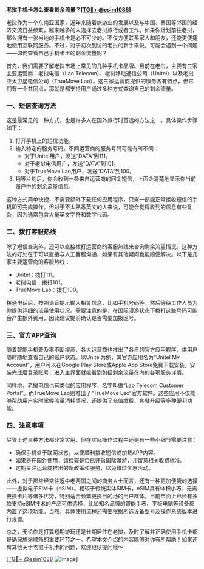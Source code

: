 **老挝手机卡怎么查看剩余流量？[[TG💪+ @esim1088](https://t.me/s/esim1088)]**

老挝作为一个东南亚国家，近年来随着旅游业的发展以及与中国、泰国等邻国的经济交流日益频繁，越来越多的人选择去老挝旅行或者工作。如果你计划前往老挝，那么拥有一张当地的手机卡是必不可少的。不仅方便联系家人和朋友，还能更便捷地使用互联网服务。不过，对于初次到访的老挝的新手来说，可能会遇到一个问题——如何查看自己手机卡里的剩余流量呢？

首先，我们需要了解老挝市场上常见的几种手机卡品牌。目前在老挝，主要有三家主要运营商：老挝电信（Lao Telecom）、老挝移动通信公司（Unitel）以及老挝亚太卫星电信公司（TrueMove Lao）。这三家运营商提供的服务各有特点，但它们有一个共同点，那就是都支持用户通过多种方式查询自己的剩余流量。

### 一、短信查询方法

这是最常见的一种方式，也是许多人在国外旅行时首选的方法之一。具体操作步骤如下：

1. 打开手机上的短信功能。
2. 输入特定的服务号码。不同运营商的服务号码可能有所不同：
   - 对于Unitel用户，发送“DATA”到111。
   - 对于老挝电信用户，发送“DATA”到101。
   - 对于TrueMove Lao用户，发送“DATA”到100。
3. 稍等片刻后，你会收到一条来自运营商的回复短信，上面会清楚地显示你当前账户中的剩余流量信息。

这种方式简单快捷，不需要额外下载任何应用程序，只需一部能正常接收短信的手机即可完成操作。但对于不太熟悉英文的人来说，可能会觉得收到的信息有些复杂，因为通常包含大量英文字符和数字代码。

### 二、拨打客服热线

除了短信查询外，还可以直接拨打运营商的客服热线来咨询剩余流量情况。这种方法的好处在于可以直接与人工客服沟通，如果有其他疑问也能顺便解决。以下是几家主要运营商的客服热线：
- Unitel：拨打111。
- 老挝电信：拨打101。
- TrueMove Lao：拨打100。

拨通电话后，按照语音提示输入相关信息，比如手机号码等，然后等待工作人员为你提供详细的流量使用状况。需要注意的是，在国际漫游状态下拨打这些号码可能会产生额外费用，因此建议提前确认是否需要加拨区号。

### 三、官方APP查询

随着智能手机普及率不断提高，各大运营商也推出了各自的官方应用程序，供用户随时随地查看自己的账户状态。以Unitel为例，其官方应用名为“Unitel My Account”，用户可以在Google Play Store或Apple App Store免费下载安装。安装完成后登录账号，进入主界面就能看到包括剩余流量在内的各项服务详情。

同样地，老挝电信也有类似的应用程序，名字叫做“Lao Telecom Customer Portal”。而TrueMove Lao则推出了“TrueMove Lao”官方软件。这些应用不仅能够帮助用户实时掌握流量消耗情况，还提供了充值缴费、套餐升级等多种便利功能。

### 四、注意事项

尽管上述三种方法都非常实用，但在实际操作过程中还是有一些小细节需要注意：
- 确保手机处于联网状态，以便顺利接收短信或加载APP内容。
- 如果是在国外使用，请检查是否已开启国际漫游，并留意相关收费标准。
- 定期关注运营商推出的新政策和服务，以免错过优惠活动。

此外，对于那些经常往返中老两国之间的商务人士而言，还有一种更加便捷的选择——虚拟电子SIM卡（eSIM）。相较于传统实体SIM卡，eSIM具有体积小巧、无需更换卡片等诸多优势，特别适合频繁更换目的地的用户群体。目前市面上已经有多款支持eSIM技术的产品可供选择，比如知名品牌的智能手表、平板电脑等设备都内置了这项功能。当然，具体使用流程还需要根据所选设备型号及操作系统版本进行设置。

总之，无论你是打算短期游玩还是长期居住在老挝，及时了解并正确使用手机卡都是确保旅途顺畅的重要环节之一。希望本文介绍的内容能够对你有所帮助！如果还有其他关于老挝手机卡的问题，欢迎继续提问哦～

[[TG💪+ @esim1088](https://t.me/s/esim1088) ![Image](https://i.postimg.cc/4NQfJmqS/Snipaste-2025-05-13-00-14-12.png)]